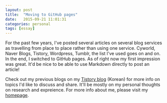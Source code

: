 ```yaml
---
layout: post
title:  "Moving to GitHub pages"
date:   2015-09-21 11:01:31
categories: personal
tags: [essay]
---
```


For the past few years, I've posted several articles on several blog services
as travelling from place to place rather than using one service. Cyworld,
Naver Blogs, Tistory, Wordpress, Tumblr, the list I've used goes on and on.
In the end, I switched to GitHub pages. As of right now my first impression
was great. It'd be nice to be able to use Markdown directly to post an article!

Check out my previous blogs on my [Tistory blog][my-tistory] (Korean) for more
info on topics I'd like to discuss and share. It'll be mostly on my personal
thoughts on research and expreience.
For more info about me, please visit my [homepage][my-homepage].

[my-tistory]: http://thinkpiece.tistory.com
[my-homepage]: http://www.jyp.me
